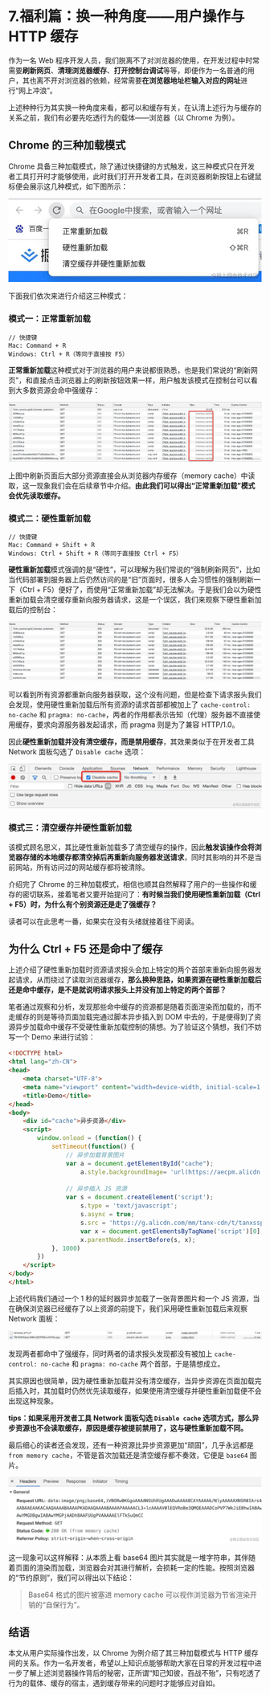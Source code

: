# 7.福利篇：换一种角度——用户操作与 HTTP 缓存

作为一名 Web 程序开发人员，我们脱离不了对浏览器的使用，在开发过程中时常需要**刷新网页**、**清理浏览器缓存**、**打开控制台调试**等等，即便作为一名普通的用户，其也离不开对浏览器的依赖，经常需要**在浏览器地址栏输入对应的网址**进行“网上冲浪”。

上述种种行为其实换一种角度来看，都可以和缓存有关，在认清上述行为与缓存的关系之前，我们有必要先吃透行为的载体——浏览器（以 Chrome 为例）。

## Chrome 的三种加载模式

Chrome 具备三种加载模式，除了通过快捷键的方式触发，这三种模式只在开发者工具打开时才能够使用，此时我们打开开发者工具，在浏览器刷新按钮上右键鼠标便会展示这几种模式，如下图所示：

![20210907141210.jpg](./images/560c85271b97063d707b9a9e20583756.webp )

下面我们依次来进行介绍这三种模式：

### 模式一：正常重新加载

```
// 快捷键
Mac: Command + R
Windows: Ctrl + R（等同于直接按 F5）
```

**正常重新加载**这种模式对于浏览器的用户来说都很熟悉，也是我们常说的“刷新网页”，和直接点击浏览器上的刷新按钮效果一样，用户触发该模式在控制台可以看到大多数资源会命中强缓存：

![20210907143905.jpg](./images/32d42d6516a79b9493d76ee037be9143.webp )

上图中刷新页面后大部分资源直接会从浏览器内存缓存（memory cache）中读取，这一现象我们会在后续章节中介绍。**由此我们可以得出“正常重新加载”模式会优先读取缓存。**

### 模式二：硬性重新加载

```
// 快捷键
Mac: Command + Shift + R
Windows: Ctrl + Shift + R（等同于直接按 Ctrl + F5）
```

**硬性重新加载**模式强调的是“硬性”，可以理解为我们常说的“强制刷新网页”，比如当代码部署到服务器上后仍然访问的是“旧”页面时，很多人会习惯性的强制刷新一下（Ctrl + F5）便好了，而使用“正常重新加载”却无法解决。于是我们会以为硬性重新加载会清空缓存重新向服务器请求，这是一个误区，我们来观察下硬性重新加载后的控制台：

![20210907152933.jpg](./images/6210e30afa3ec9c7b2274fe974692382.webp )

可以看到所有资源都重新向服务器获取，这个没有问题，但是检查下请求报头我们会发现，使用硬性重新加载后所有资源的请求首部都被加上了 `cache-control: no-cache` 和 `pragma: no-cache`，两者的作用都表示告知（代理）服务器不直接使用缓存，要求向源服务器发起请求，而 pragma 则是为了兼容 HTTP/1.0。

因此**硬性重新加载并没有清空缓存，而是禁用缓存**，其效果类似于在开发者工具 Network 面板勾选了 `Disable cache` 选项：

![20210907172651.jpg](./images/f030fd34a1ed411fc639fff6d0ef5af6.webp )

### 模式三：清空缓存并硬性重新加载

该模式顾名思义，其比硬性重新加载多了清空缓存的操作，因此**触发该操作会将浏览器存储的本地缓存都清空掉后再重新向服务器发送请求**，同时其影响的并不是当前网站，所有访问过的网站缓存都将被清除。

介绍完了 Chrome 的三种加载模式，相信也顺其自然解释了用户的一些操作和缓存的密切联系，接着笔者又要开始提问了：**有时候当我们使用硬性重新加载（Ctrl + F5）时，为什么有个别资源还是走了强缓存？** 

读者可以在此思考一番，如果实在没有头绪就接着往下阅读。

## 为什么 Ctrl + F5 还是命中了缓存

上述介绍了硬性重新加载时资源请求报头会加上特定的两个首部来重新向服务器发起请求，从而绕过了读取浏览器缓存，**那么换种思路，如果资源在硬性重新加载后还是命中缓存，是不是就说明请求报头上并没有加上特定的两个首部？**

笔者通过观察和分析，发现那些命中缓存的资源都是随着页面渲染而加载的，而不走缓存的则是等待页面加载完通过脚本异步插入到 DOM 中去的，于是便得到了资源异步加载命中缓存不受硬性重新加载控制的猜想。为了验证这个猜想，我们不妨写一个 Demo 来进行试验：

```html
<!DOCTYPE html>
<html lang="zh-CN">
<head>
    <meta charset="UTF-8">
    <meta name="viewport" content="width=device-width, initial-scale=1.0">
    <title>Demo</title>
</head>
<body>
    <div id="cache">异步资源</div>
    <script>
        window.onload = (function() {
            setTimeout(function() {
                // 异步加载背景图片
                var a = document.getElementById("cache");
                    a.style.backgroundImage= 'url(https://aecpm.alicdn.com/simba/img/TB183NQapLM8KJjSZFBSutJHVXa.jpg)';
                
                // 异步插入 JS 资源
                var s = document.createElement('script');
                    s.type = 'text/javascript';
                    s.async = true;
                    s.src = 'https://g.alicdn.com/mm/tanx-cdn/t/tanxssp.js?v=2';
                    var x = document.getElementsByTagName('script')[0];
                    x.parentNode.insertBefore(s, x);
            }, 1000)
        })
    </script>
</body>
</html>
```

上述代码我们通过一个 1 秒的延时器异步加载了一张背景图片和一个 JS 资源，当在确保浏览器已经缓存了以上资源的前提下，我们采用硬性重新加载后来观察 Network 面板：

![20211102144051.jpg](./images/bbfb58992031f6a5bea514be627753ef.webp )

发现两者都命中了强缓存，同时两者的请求报头发现都没有被加上 `cache-control: no-cache` 和 `pragma: no-cache` 两个首部，于是猜想成立。

其实原因也很简单，因为硬性重新加载并没有清空缓存，当异步资源在页面加载完后插入时，其加载时仍然优先读取缓存，如果使用清空缓存并硬性重新加载便不会出现这种现象。

**tips：如果采用开发者工具 Network 面板勾选 `Disable cache` 选项方式，那么异步资源也不会读取缓存，原因是缓存被提前禁用了，这与硬性重新加载不同。**

最后细心的读者还会发现，还有一种资源比异步资源更加“顽固”，几乎永远都是 `from memory cache`，不管是首次加载还是清空缓存都不奏效，它便是 `base64` 图片。

![20210908214505.jpg](./images/0d4553b31aca0ee049c53aaa38e28a7c.webp )

这一现象可以这样解释：从本质上看 base64 图片其实就是一堆字符串，其伴随着页面的渲染而加载，浏览器会对其进行解析，会损耗一定的性能。按照浏览器的“节约原则”，我们可以得出以下结论：

> Base64 格式的图片被塞进 memory cache 可以视作浏览器为节省渲染开销的“自保行为”。

## 结语

本文从用户实际操作出发，以 Chrome 为例介绍了其三种加载模式与 HTTP 缓存间的关系。作为一名开发者，希望以上知识点能够帮助大家在日常的开发过程中进一步了解上述浏览器操作背后的秘密，正所谓“知己知彼，百战不殆”，只有吃透了行为的载体、缓存的宿主，遇到缓存带来的问题时才能够应对自如。

